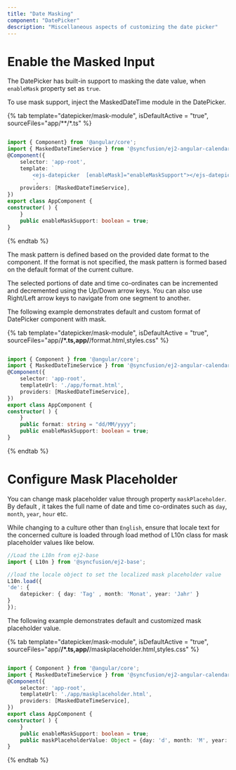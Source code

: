 ```yaml
---
title: "Date Masking"
component: "DatePicker"
description: "Miscellaneous aspects of customizing the date picker"
---
```


# Enable the Masked Input

The DatePicker has built-in support to masking the date value, when `enableMask` property set as `true`.

To use mask support, inject the MaskedDateTime module in the DatePicker.

{% tab template="datepicker/mask-module", isDefaultActive = "true", sourceFiles="app/**/*.ts" %}

```typescript

import { Component} from '@angular/core';
import { MaskedDateTimeService } from '@syncfusion/ej2-angular-calendars';
@Component({
    selector: 'app-root',
    template: `
        <ejs-datepicker  [enableMask]="enableMaskSupport"></ejs-datepicker>
        `,
    providers: [MaskedDateTimeService],
})
export class AppComponent {
constructor( ) {
    }
    public enableMaskSupport: boolean = true;
}
```

{% endtab %}

The mask pattern is defined based on the provided date format to the component. If the format is not specified, the mask pattern is formed based on the default format of the current culture.

The selected portions of date and time co-ordinates  can  be incremented and decremented using the Up/Down arrow keys. You can also use Right/Left arrow keys to navigate from one segment to another.

The following example demonstrates default and custom format of DatePicker component with mask.

{% tab template="datepicker/mask-module", isDefaultActive = "true", sourceFiles="app/**/*.ts,app/**/format.html,styles.css" %}

```typescript

import { Component } from '@angular/core';
import { MaskedDateTimeService } from '@syncfusion/ej2-angular-calendars';
@Component({
    selector: 'app-root',
    templateUrl: './app/format.html',
    providers: [MaskedDateTimeService],
})
export class AppComponent {
constructor( ) {
    }
    public format: string = "dd/MM/yyyy";
    public enableMaskSupport: boolean = true;
}
```

{% endtab %}

# Configure Mask Placeholder

You can change mask placeholder value through property `maskPlaceholder`. By default , it takes the full name of date and time co-ordinates such as `day`, `month`, `year`, `hour` etc.

While changing to a culture other than `English`, ensure that locale text for the concerned culture is loaded through load method of L10n class for mask placeholder values like below.

```typescript
//Load the L10n from ej2-base
import { L10n } from '@syncfusion/ej2-base';

//load the locale object to set the localized mask placeholder value
L10n.load({
'de': {
    datepicker: { day: 'Tag' , month: 'Monat', year: 'Jahr' }
}
});

```

The following example demonstrates default and customized mask placeholder value.

{% tab template="datepicker/mask-module", isDefaultActive = "true", sourceFiles="app/**/*.ts,app/**/maskplaceholder.html,styles.css" %}

```typescript

import { Component } from '@angular/core';
import { MaskedDateTimeService } from '@syncfusion/ej2-angular-calendars';
@Component({
    selector: 'app-root',
    templateUrl: './app/maskplaceholder.html',
    providers: [MaskedDateTimeService],
})
export class AppComponent {
constructor( ) {
    }
    public enableMaskSupport: boolean = true;
    public maskPlaceholderValue: Object = {day: 'd', month: 'M', year: 'y'}
}
```

{% endtab %}
